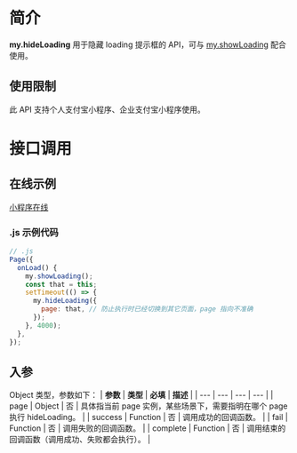 # 简介

**my.hideLoading** 用于隐藏 loading 提示框的 API，可与 [my.showLoading](https://opendocs.alipay.com/mini/api/bm69kb) 配合使用。

## 使用限制

此 API 支持个人支付宝小程序、企业支付宝小程序使用。

# 接口调用

## 在线示例

[小程序在线](https://opendocs.alipay.com/openbox/mini/opendocs/loading?view=preview&defaultPage=pages/index/index&defaultOpenedFiles=pages/index/index&theme=light)

### .js 示例代码

```javascript
// .js
Page({
  onLoad() {
    my.showLoading();
    const that = this;
    setTimeout(() => {
      my.hideLoading({
        page: that, // 防止执行时已经切换到其它页面，page 指向不准确
      });
    }, 4000);
  },
});
```

## 入参

Object 类型，参数如下： | **参数** | **类型** | **必填** | **描述** | | --- | --- | --- | --- | | page | Object | 否 | 具体指当前 page 实例，某些场景下，需要指明在哪个 page 执行 hideLoading。 | | success | Function | 否 | 调用成功的回调函数。 | | fail | Function | 否 | 调用失败的回调函数。 | | complete | Function | 否 | 调用结束的回调函数（调用成功、失败都会执行）。 |
